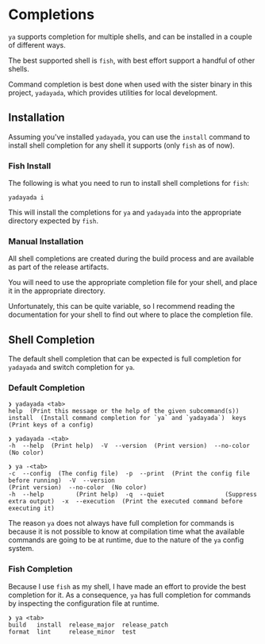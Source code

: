 # Completions

`ya` supports completion for multiple shells, and can be installed in a couple of different ways.

The best supported shell is `fish`, with best effort support a handful of other shells.

Command completion is best done when used with the sister binary in this project, `yadayada`, which provides utilities for local development.

## Installation

Assuming you've installed `yadayada`, you can use the `install` command to install shell completion for any shell it supports (only `fish` as of now).

### Fish Install

The following is what you need to run to install shell completions for `fish`:

```fish
yadayada i
```

This will install the completions for `ya` and `yadayada` into the appropriate directory expected by `fish`.

### Manual Installation

All shell completions are created during the build process and are available as part of the release artifacts.

You will need to use the appropriate completion file for your shell, and place it in the appropriate directory.

Unfortunately, this can be quite variable, so I recommend reading the documentation for your shell to find out where to place the completion file.

## Shell Completion

The default shell completion that can be expected is full completion for `yadayada` and switch completion for `ya`.

### Default Completion

```fish
❯ yadayada <tab>
help  (Print this message or the help of the given subcommand(s))  install  (Install command completion for `ya` and `yadayada`)  keys  (Print keys of a config)
```

```fish
❯ yadayada -<tab>
-h  --help  (Print help)  -V  --version  (Print version)  --no-color  (No color)
```

```fish
❯ ya -<tab>
-c  --config  (The config file)  -p  --print  (Print the config file before running)  -V  --version                                     (Print version)  --no-color  (No color)
-h  --help         (Print help)  -q  --quiet                 (Suppress extra output)  -x  --execution  (Print the executed command before executing it)
```

The reason `ya` does not always have full completion for commands is because it is not possible to know at compilation time what the available commands are going to be at runtime, due to the nature of the `ya` config system.

### Fish Completion

Because I use `fish` as my shell, I have made an effort to provide the best completion for it. As a consequence, `ya` has full completion for commands by inspecting the configuration file at runtime.

```fish
❯ ya <tab>
build   install  release_major  release_patch
format  lint     release_minor  test
```
